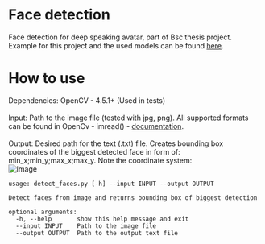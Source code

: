 # Face detection
Face detection for deep speaking avatar, part of Bsc thesis project.\
Example for this project and the used models can be found [here](https://github.com/mahehu/TUT-live-age-estimator).

# How to use
Dependencies: OpenCV - 4.5.1+ (Used in tests)
\
\
Input: Path to the image file (tested with jpg, png). All supported formats can be found in OpenCv - imread() - [documentation](https://docs.opencv.org/master/d4/da8/group__imgcodecs.html).
\
\
Output: Desired path for the text (.txt) file. Creates bounding box coordinates of the biggest detected face in form of: min_x;min_y;max_x;max_y.
Note the coordinate system:
\
![Image](https://i.stack.imgur.com/t4AiI.png)

```
usage: detect_faces.py [-h] --input INPUT --output OUTPUT

Detect faces from image and returns bounding box of biggest detection

optional arguments:
  -h, --help       show this help message and exit
  --input INPUT    Path to the image file
  --output OUTPUT  Path to the output text file
 ```

